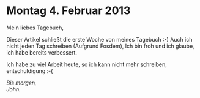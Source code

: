 Montag 4. Februar 2013
========

Mein liebes Tagebuch,

Dieser Artikel schließt die erste Woche von meines Tagebuch :-) Auch ich nicht jeden Tag schreiben (Aufgrund Fosdem), Ich bin froh und ich glaube, ich habe bereits verbessert.

Ich habe zu viel Arbeit heute, so ich kann nicht mehr schreiben, entschuldigung :-(

_Bis morgen,_   
_John._